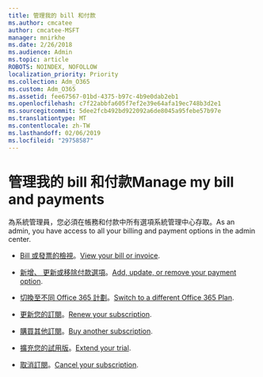 ```yaml
---
title: 管理我的 bill 和付款
ms.author: cmcatee
author: cmcatee-MSFT
manager: mnirkhe
ms.date: 2/26/2018
ms.audience: Admin
ms.topic: article
ROBOTS: NOINDEX, NOFOLLOW
localization_priority: Priority
ms.collection: Adm_O365
ms.custom: Adm_O365
ms.assetid: fee67567-01bd-4375-b97c-4b9e0dab2eb1
ms.openlocfilehash: c7f22abbfa605f7ef2e39e64afa19ec748b3d2e1
ms.sourcegitcommit: 5dee2fcb492bd922092a6de8045a95febe57b97e
ms.translationtype: MT
ms.contentlocale: zh-TW
ms.lasthandoff: 02/06/2019
ms.locfileid: "29758587"
---
```

# <a name="manage-my-bill-and-payments"></a><span data-ttu-id="318c5-102">管理我的 bill 和付款</span><span class="sxs-lookup"><span data-stu-id="318c5-102">Manage my bill and payments</span></span>

<span data-ttu-id="318c5-103">為系統管理員，您必須在帳務和付款中所有選項系統管理中心存取。</span><span class="sxs-lookup"><span data-stu-id="318c5-103">As an admin, you have access to all your billing and payment options in the admin center.</span></span>
  
- <span data-ttu-id="318c5-104">[Bill 或發票的檢視](https://support.office.com/article/View-your-bill-or-invoice-for-Office-365-for-business-2ae3ea58-4fce-4592-91d6-46e9ae3ec218.aspx)。</span><span class="sxs-lookup"><span data-stu-id="318c5-104">[View your bill or invoice](https://support.office.com/article/View-your-bill-or-invoice-for-Office-365-for-business-2ae3ea58-4fce-4592-91d6-46e9ae3ec218.aspx).</span></span>
    
- <span data-ttu-id="318c5-105">[新增、 更新或移除付款選項](https://support.office.com/article/Add-update-or-remove-a-credit-card-or-bank-account-in-Office-365-for-business-30ba9c83-50d8-4020-90ed-830a5b8c8724.aspx)。</span><span class="sxs-lookup"><span data-stu-id="318c5-105">[Add, update, or remove your payment option](https://support.office.com/article/Add-update-or-remove-a-credit-card-or-bank-account-in-Office-365-for-business-30ba9c83-50d8-4020-90ed-830a5b8c8724.aspx).</span></span>
    
- <span data-ttu-id="318c5-106">[切換至不同 Office 365 計劃](https://support.office.com/article/Switch-to-a-different-Office-365-for-business-plan-73318661-8f33-478b-bcc7-fb8d69dbb22a.aspx)。</span><span class="sxs-lookup"><span data-stu-id="318c5-106">[Switch to a different Office 365 Plan](https://support.office.com/article/Switch-to-a-different-Office-365-for-business-plan-73318661-8f33-478b-bcc7-fb8d69dbb22a.aspx).</span></span>
    
- <span data-ttu-id="318c5-107">[更新您的訂閱](https://support.office.com/article/Renew-Office-365-for-business-8d83b530-f4ca-47f6-a666-e5791cbacc7e.aspx)。</span><span class="sxs-lookup"><span data-stu-id="318c5-107">[Renew your subscription](https://support.office.com/article/Renew-Office-365-for-business-8d83b530-f4ca-47f6-a666-e5791cbacc7e.aspx).</span></span>
    
- <span data-ttu-id="318c5-108">[購買其他訂閱](https://support.office.com/article/Buy-another-Office-365-for-business-subscription-fab3b86c-3359-4042-8692-5d4dc7550b7c.aspx)。</span><span class="sxs-lookup"><span data-stu-id="318c5-108">[Buy another subscription](https://support.office.com/article/Buy-another-Office-365-for-business-subscription-fab3b86c-3359-4042-8692-5d4dc7550b7c.aspx).</span></span>
    
- <span data-ttu-id="318c5-109">[擴充您的試用版](https://support.office.com/article/Extend-your-trial-for-Office-365-for-business-75533195-f1f6-4c2c-8ceb-0b5597790d7b.aspx)。</span><span class="sxs-lookup"><span data-stu-id="318c5-109">[Extend your trial](https://support.office.com/article/Extend-your-trial-for-Office-365-for-business-75533195-f1f6-4c2c-8ceb-0b5597790d7b.aspx).</span></span>
    
- <span data-ttu-id="318c5-110">[取消訂閱](https://support.office.com/article/Cancel-Office-365-for-business-b1bc0bef-4608-4601-813a-cdd9f746709a.aspx)。</span><span class="sxs-lookup"><span data-stu-id="318c5-110">[Cancel your subscription](https://support.office.com/article/Cancel-Office-365-for-business-b1bc0bef-4608-4601-813a-cdd9f746709a.aspx).</span></span>
    

